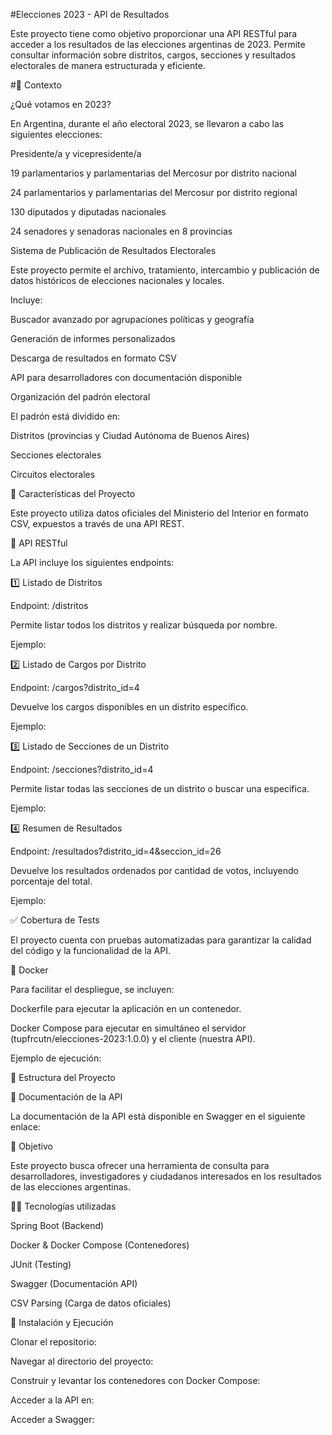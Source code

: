 #Elecciones 2023 - API de Resultados

Este proyecto tiene como objetivo proporcionar una API RESTful para acceder a los resultados de las elecciones argentinas de 2023. Permite consultar información sobre distritos, cargos, secciones y resultados electorales de manera estructurada y eficiente.

#📌 Contexto

¿Qué votamos en 2023?

En Argentina, durante el año electoral 2023, se llevaron a cabo las siguientes elecciones:

Presidente/a y vicepresidente/a

19 parlamentarios y parlamentarias del Mercosur por distrito nacional

24 parlamentarios y parlamentarias del Mercosur por distrito regional

130 diputados y diputadas nacionales

24 senadores y senadoras nacionales en 8 provincias

Sistema de Publicación de Resultados Electorales

Este proyecto permite el archivo, tratamiento, intercambio y publicación de datos históricos de elecciones nacionales y locales.

Incluye:

Buscador avanzado por agrupaciones políticas y geografía

Generación de informes personalizados

Descarga de resultados en formato CSV

API para desarrolladores con documentación disponible

Organización del padrón electoral

El padrón está dividido en:

Distritos (provincias y Ciudad Autónoma de Buenos Aires)

Secciones electorales

Circuitos electorales

🚀 Características del Proyecto

Este proyecto utiliza datos oficiales del Ministerio del Interior en formato CSV, expuestos a través de una API REST.

📌 API RESTful

La API incluye los siguientes endpoints:

1️⃣ Listado de Distritos

Endpoint: /distritos

Permite listar todos los distritos y realizar búsqueda por nombre.

Ejemplo:

2️⃣ Listado de Cargos por Distrito

Endpoint: /cargos?distrito_id=4

Devuelve los cargos disponibles en un distrito específico.

Ejemplo:

3️⃣ Listado de Secciones de un Distrito

Endpoint: /secciones?distrito_id=4

Permite listar todas las secciones de un distrito o buscar una específica.

Ejemplo:

4️⃣ Resumen de Resultados

Endpoint: /resultados?distrito_id=4&seccion_id=26

Devuelve los resultados ordenados por cantidad de votos, incluyendo porcentaje del total.

Ejemplo:

✅ Cobertura de Tests

El proyecto cuenta con pruebas automatizadas para garantizar la calidad del código y la funcionalidad de la API.

🐳 Docker

Para facilitar el despliegue, se incluyen:

Dockerfile para ejecutar la aplicación en un contenedor.

Docker Compose para ejecutar en simultáneo el servidor (tupfrcutn/elecciones-2023:1.0.0) y el cliente (nuestra API).

Ejemplo de ejecución:

📂 Estructura del Proyecto

📄 Documentación de la API

La documentación de la API está disponible en Swagger en el siguiente enlace:

🎯 Objetivo

Este proyecto busca ofrecer una herramienta de consulta para desarrolladores, investigadores y ciudadanos interesados en los resultados de las elecciones argentinas.

👨‍💻 Tecnologías utilizadas

Spring Boot (Backend)

Docker & Docker Compose (Contenedores)

JUnit (Testing)

Swagger (Documentación API)

CSV Parsing (Carga de datos oficiales)

🚀 Instalación y Ejecución

Clonar el repositorio:

Navegar al directorio del proyecto:

Construir y levantar los contenedores con Docker Compose:

Acceder a la API en:

Acceder a Swagger:

